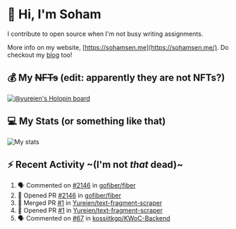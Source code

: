# 👋 Hi, I'm Soham

I contribute to open source when I'm not busy writing assignments.

More info on my website, [https://sohamsen.me](https://sohamsen.me/). Do checkout my [blog](https://blog.sohamsen.me/) too!

## 💰 My ~~NFTs~~ (edit: apparently they are not NFTs?)

[![@yureien's Holopin board](https://holopin.io/api/user/board?user=yureien)](https://holopin.io/@yureien)

## 💻 My Stats (or something like that)

![My stats](https://github-readme-stats.vercel.app/api?username=Yureien&count_private=true&show_icons=true&theme=dracula)

## ⚡️ Recent Activity ~(I'm not _that_ dead)~

<!--START_SECTION:activity-->
1. 🗣 Commented on [#2146](https://github.com/gofiber/fiber/issues/2146) in [gofiber/fiber](https://github.com/gofiber/fiber)
2. 💪 Opened PR [#2146](https://github.com/gofiber/fiber/pull/2146) in [gofiber/fiber](https://github.com/gofiber/fiber)
3. 🎉 Merged PR [#1](https://github.com/Yureien/text-fragment-scraper/pull/1) in [Yureien/text-fragment-scraper](https://github.com/Yureien/text-fragment-scraper)
4. 💪 Opened PR [#1](https://github.com/Yureien/text-fragment-scraper/pull/1) in [Yureien/text-fragment-scraper](https://github.com/Yureien/text-fragment-scraper)
5. 🗣 Commented on [#67](https://github.com/kossiitkgp/KWoC-Backend/issues/67) in [kossiitkgp/KWoC-Backend](https://github.com/kossiitkgp/KWoC-Backend)
<!--END_SECTION:activity-->
